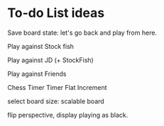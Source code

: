 # To-do List ideas

Save board state: let's go back and play from here.

Play against Stock fish

Play against JD (+ StockFish)

Play against Friends

Chess Timer Timer
Flat
Increment


select board size:
scalable board


flip perspective, display playing as black.

<!-- pseudo validation front end 


utils file, utils function                  JS comp pure
pure fn takes arg >spits out same thing     

Hooks into pure fn.... if you need state-ish value 

custom hook > to use in redux      has access to redux state  >>>        give 1 or to options for args 

make parent custom hook > child util fn's compile into parent, spit out valid or not  -->